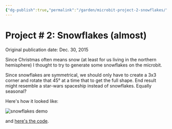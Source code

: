 ```yaml
---
{"dg-publish":true,"permalink":"/garden/microbit-project-2-snowflakes/","tags":["microbit","python","embedded"],"created":"2024-03-01T18:50:19.681+01:00","updated":"2024-03-03T15:50:43.006+01:00"}
---
```


# Project # 2: Snowflakes (almost)

Original publication date: Dec. 30, 2015

Since Christmas often means snow (at least for us living in the northern hemisphere) I thought to try to generate some snowflakes on the microbit.

Since snowflakes are symmetrical, we should only have to create a 3x3 corner and rotate that 45° at a time that to get the full shape. End result might resemble a star-wars spaceship instead of snowflakes. Equally seasonal?

Here's how it looked like:


![snowflakes demo](http://i.giphy.com/d2ZjJTBfZ2WMQuyI.gif)

and [here's the code](https://github.com/Geekfish/microbit-week/blob/master/snowflakes.py).